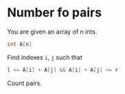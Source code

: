# Number fo pairs
You are given an array of n ints.
```cpp
int A[n]
```
Find indexes `i`, `j` such that
```cpp
l <= A[i] + A[j] && A[i] + A[j] <= r
```
Count pairs.
